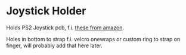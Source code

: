# Joystick Holder
Holds PS2 Joystick pcb, f.i. [these from amazon](https://www.amazon.com/Joystick-Game-Controller-Dual-axis-Compatible-Electronic/dp/B094HRM72Z/).

Holes in bottom to strap f.i. velcro onewraps or custom ring to strap on finger, will probably add that here later.
